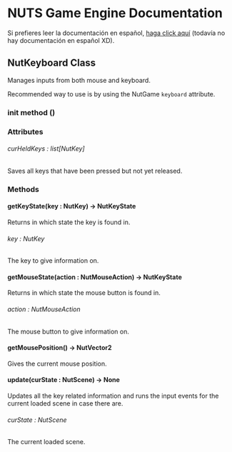 # NUTS Game Engine Documentation

Si prefieres leer la documentación en español, [haga click aquí](https://www.google.com/search?q=nigger&rlz=1CAGSIC_enES866&oq=nigger&gs_lcrp=EgZjaHJvbWUyBggAEEUYOTIMCAEQLhgKGLEDGIAEMgwIAhAuGAoYsQMYgAQyDwgDEC4YChivARjHARiABDIJCAQQABgKGIAEMgkIBRAAGAoYgAQyDAgGEC4YChixAxiABDIMCAcQLhgKGLEDGIAEMhIICBAAGAoYgwEYsQMYgAQYigXSAQgxNDA3ajBqN6gCCLACAQ&sourceid=chrome&ie=UTF-8&safe=active&ssui=on) (todavía no hay documentación en español XD).

## NutKeyboard Class

Manages inputs from both mouse and keyboard.

Recommended way to use is by using the NutGame `keyboard` attribute.

### init method ()

### Attributes

###### curHeldKeys : list[NutKey]

Saves all keys that have been pressed but not yet released.

### Methods

#### getKeyState(key : NutKey) -> NutKeyState

Returns in which state the key is found in.

###### key : NutKey

The key to give information on.

#### getMouseState(action : NutMouseAction) -> NutKeyState

Returns in which state the mouse button is found in.

###### action : NutMouseAction

The mouse button to give information on.

#### getMousePosition() -> NutVector2

Gives the current mouse position.

#### update(curState : NutScene) -> None

Updates all the key related information and runs the input events for the current loaded scene in case there are.

###### curState : NutScene

The current loaded scene.
